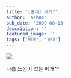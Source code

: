 ```yaml
---
title: '[홍대] 베개?'
author: 'ash84'
pub_date: '2009-08-13'
description: ''
featured_image: ''
tags: ['베개', '홍대']
---
```



![](http://ash84.net/wp-content/uploads/1/cfile25.uf.1959350E4A82A8967C8CE3.jpg)

나름 느낌이 있는 베개^^



